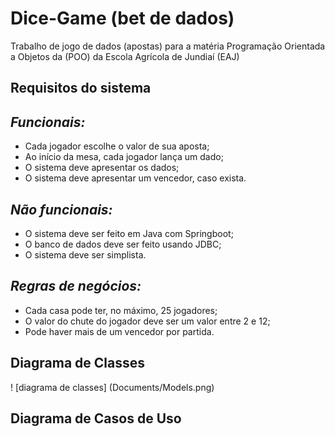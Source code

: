  # Dice-Game (bet de dados)
Trabalho de jogo de dados (apostas) para a matéria Programação Orientada a Objetos da (POO) da Escola Agrícola de Jundiaí (EAJ)
## Requisitos do sistema
## _Funcionais:_
- Cada jogador escolhe o valor de sua aposta;
- Ao início da mesa, cada jogador lança um dado;
- O sistema deve apresentar os dados;
- O sistema deve apresentar um vencedor, caso exista.
## _Não funcionais:_
- O sistema deve ser feito em Java com Springboot;
- O banco de dados deve ser feito usando JDBC;
- O sistema deve ser simplista.
## _Regras de negócios:_
- Cada casa pode ter, no máximo, 25 jogadores;
- O valor do chute do jogador deve ser um valor entre 2 e 12;
- Pode haver mais de um vencedor por partida.
## Diagrama de Classes
! [diagrama de classes] (Documents/Models.png)
## Diagrama de Casos de Uso
